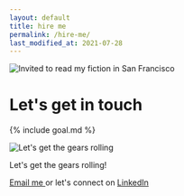 ```yaml
---
layout: default
title: hire me
permalink: /hire-me/
last_modified_at: 2021-07-28
---
```


<img
  src="{{ site.url }}/assets/art-reading.jpg"
  alt="Invited to read my fiction in San Francisco"
  id="hero" />

# Let's get in touch

{% include goal.md %}

<img
  src="{{ site.url }}/assets/contact.png"
  alt="Let's get the gears rolling"
  class="contact-gear" />

Let's get the gears rolling!

<a href="mailto:{{ site.email }}" title="Email" type="button" class="btn btn-primary">
  Email me
</a>
or let's connect on
<a href="https://www.linkedin.com/in/{{ site.linkedin_username }}" target="_blank" title="LinkedIn" class="btn btn-secondary">
  LinkedIn
</a>
